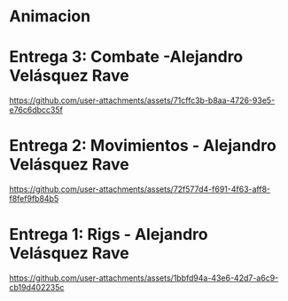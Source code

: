 # Animacion

# Entrega 3: Combate -Alejandro Velásquez Rave

https://github.com/user-attachments/assets/71cffc3b-b8aa-4726-93e5-e76c6dbcc35f

# Entrega 2: Movimientos - Alejandro Velásquez Rave

https://github.com/user-attachments/assets/72f577d4-f691-4f63-aff8-f8fef9fb84b5

# Entrega 1: Rigs - Alejandro Velásquez Rave

https://github.com/user-attachments/assets/1bbfd94a-43e6-42d7-a6c9-cb19d402235c

